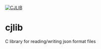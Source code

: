 [![CJLIB](https://github.com/constarg/cjlib/actions/workflows/test.yml/badge.svg)](https://github.com/constarg/cjlib/actions/workflows/test.yml)

# cjlib
C library for reading/writing json format files
